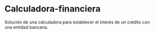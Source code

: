 # Calculadora-financiera
Solución de una calculadora para establecer el interés de un crédito con una entidad bancaria.

